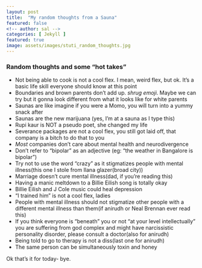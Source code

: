 ```yaml
---
layout: post
title:  "My random thoughts from a Sauna"
featured: false
<!-- author: sal -->
categories: [ Jekyll ]
featured: true
image: assets/images/stuti_random_thoughts.jpg
---
```


### Random thoughts and some “hot takes”

* Not being able to cook is not a cool flex. I mean, weird flex, but ok. It’s a basic life skill everyone should know at this point
* Boundaries and brown parents don’t add up. *shrug emoji*. Maybe we can try but it gonna look different from what it looks like for white parents
* Saunas are like imagine if you were a Momo, you will turn into a yummy snack after
* Saunas are the new marijuana (yes, I’m at a sauna as I type this)
* Rupi kaur is NOT a pseudo poet, she changed my life
* Severance packages are not a cool flex, you still got laid off, that company is a bitch to do that to you
* *Most* companies don’t care about mental health and neurodivergence
* Don’t refer to “bipolar” as an adjective (eg: “the weather in Bangalore is bipolar”)
* Try not to use the word “crazy” as it stigmatizes people with mental illness(this one I stole from Ilana glazer(broad city))
* Marriage doesn’t cure mental illness(dad, if you’re reading this)
* Having a manic meltdown to a Billie Eilish song is totally okay
* Billie Eilish and J Cole music could heal depression
* “I trained him” is not a cool flex, ladies
* People with mental illness should not stigmatize other people with a different mental illness than them(if anirudh or Neal Brennan ever read this)
* If you think everyone is “beneath” you or not “at your level intellectually” you are suffering from god complex and might have narcissistic personality disorder, please consult a doctor(also for anirudh)
* Being told to go to therapy is not a diss(last one for anirudh)
* The same person can be simultaneously toxin and honey

Ok that’s it for today- bye.

